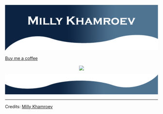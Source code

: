 <img src="https://github.com/Mirmuxsin/Mirmuxsin/raw/main/github%20reamde%20top.png" alt="Hero image">

<a href="patreon.com/mirmuxsin">Buy me a coffee</a>


  <p align="center">
    <a href="http://hits.dwyl.com/mirmuxsin/mirmuxsin">
      <img align="center" src="http://hits.dwyl.com/mirmuxsin/mirmuxsin.svg">
    </a>
  </p>
</p>

<img src="https://github.com/Mirmuxsin/Mirmuxsin/raw/main/github%20readme%20bottom.png" alt="bottom">

-----
Credits: [Milly Khamroev](https://github.com/mirmuxsin)

